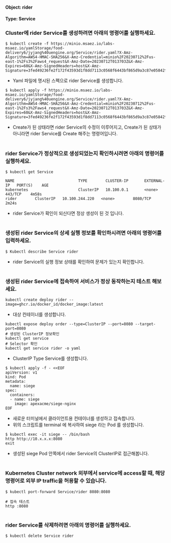 
#### Object: rider
#### Type: Service

### Cluster에 rider Service를 생성하려면 아래의 명령어를 실행하세요.

```
$ kubectl create -f https://minio.msaez.io/labs-msaez.io/yamlStorage/food-delivery6/jyjang%40uengine.org/Service/rider.yaml?X-Amz-Algorithm=AWS4-HMAC-SHA256&X-Amz-Credential=minio%2F20230712%2Fus-east-1%2Fs3%2Faws4_request&X-Amz-Date=20230712T013703Z&X-Amz-Expires=60&X-Amz-SignedHeaders=host&X-Amz-Signature=3fed49236fe2f172f43593d1f8dd7113c0568f6443bf865d9a3c87e05842f241
```
- Yaml 파일에 명시된 스펙으로 rider Service를 생성합니다.  

```
$ kubectl apply -f https://minio.msaez.io/labs-msaez.io/yamlStorage/food-delivery6/jyjang%40uengine.org/Service/rider.yaml?X-Amz-Algorithm=AWS4-HMAC-SHA256&X-Amz-Credential=minio%2F20230712%2Fus-east-1%2Fs3%2Faws4_request&X-Amz-Date=20230712T013703Z&X-Amz-Expires=60&X-Amz-SignedHeaders=host&X-Amz-Signature=3fed49236fe2f172f43593d1f8dd7113c0568f6443bf865d9a3c87e05842f241
```
- Create가 된 상태라면 rider Service의 수정이 이루어지고, Create가 된 상태가 아니라면 rider Service를 Create 해주는 명령어입니다.
#

### rider Service가 정상적으로 생성되었는지 확인하시려면 아래의 명령어를 실행하세요.

```
$ kubectl get Service

NAME                            TYPE        CLUSTER-IP       EXTERNAL-IP   PORT(S)    AGE
kubernetes                      ClusterIP   10.100.0.1       <none>        443/TCP    4m58s
rider        ClusterIP   10.100.244.220   <none>        8080/TCP   2m24s

```
- rider Service가 확인이 되신다면 정상 생성이 된 것 입니다.
#

### 생성된 rider Service의 상세 실행 정보를 확인하시려면 아래의 명령어를 입력하세요.

```
$ Kubectl describe Service rider
```
- rider Service의 실행 정보 상태를 확인하여 문제가 있는지 확인합니다.
#

### 생성된 rider Service에 접속하여 서비스가 정상 동작하는지 테스트 해보세요.

```
kubectl create deploy rider --image=ghcr.io/docker_id/docker_image:latest
```
- 대상 컨테이너를 생성합니다.  

```
kubectl expose deploy order --type=ClusterIP --port=8080 --target-port=8080
# 생성된 ClusterIP 정보확인
kubectl get service 
# Selector 확인
kubectl get service rider -o yaml
```
- ClusterIP Type Service를 생성합니다.

```
$ kubectl apply -f - <<EOF
apiVersion: v1
kind: Pod
metadata:
  name: siege
spec:
  containers:
  - name: siege
    image: apexacme/siege-nginx
EOF
```
- 새로운 터미널에서 클라이언트용 컨테이너를 생성하고 접속합니다.
- 위의 스크립트를 terminal 에 복사하여 siege 라는 Pod 를 생성합니다.  

```
$ kubectl exec -it siege -- /bin/bash
http http://10.x.x.x:8080
exit
```
- 생성된 siege Pod 안쪽에서 rider Service의 ClusterIP로 접근해봅니다.
#

### Kubernetes Cluster network 외부에서 service에 access할 때, 해당 명령어로 외부 IP traffic을 허용할 수 있습니다.

```
$ kubectl port-forward Service/rider 8080:8080

# 접속 테스트
http :8080
```
#

### rider Service를 삭제하려면 아래의 명령어를 실행하세요.

```
$ kubectl delete Service rider
```
#

